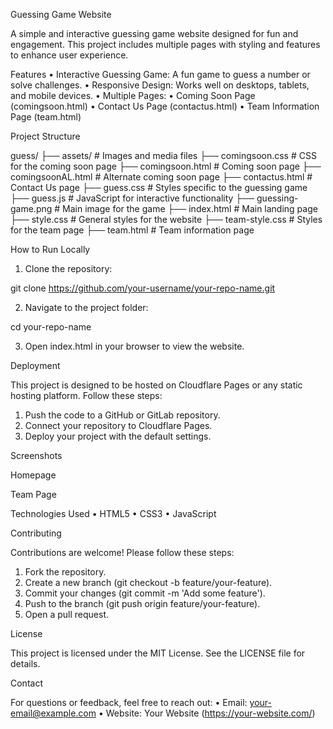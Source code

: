 Guessing Game Website

A simple and interactive guessing game website designed for fun and engagement. This project includes multiple pages with styling and features to enhance user experience.

Features
 • Interactive Guessing Game: A fun game to guess a number or solve challenges.
 • Responsive Design: Works well on desktops, tablets, and mobile devices.
 • Multiple Pages:
 • Coming Soon Page (comingsoon.html)
 • Contact Us Page (contactus.html)
 • Team Information Page (team.html)

Project Structure

guess/
├── assets/                # Images and media files
├── comingsoon.css         # CSS for the coming soon page
├── comingsoon.html        # Coming soon page
├── comingsoonAL.html      # Alternate coming soon page
├── contactus.html         # Contact Us page
├── guess.css              # Styles specific to the guessing game
├── guess.js               # JavaScript for interactive functionality
├── guessing-game.png      # Main image for the game
├── index.html             # Main landing page
├── style.css              # General styles for the website
├── team-style.css         # Styles for the team page
├── team.html              # Team information page


How to Run Locally
 1. Clone the repository:

git clone https://github.com/your-username/your-repo-name.git


 2. Navigate to the project folder:

cd your-repo-name


 3. Open index.html in your browser to view the website.

Deployment

This project is designed to be hosted on Cloudflare Pages or any static hosting platform. Follow these steps:
 1. Push the code to a GitHub or GitLab repository.
 2. Connect your repository to Cloudflare Pages.
 3. Deploy your project with the default settings.

Screenshots

Homepage

Team Page

Technologies Used
 • HTML5
 • CSS3
 • JavaScript

Contributing

Contributions are welcome! Please follow these steps:
 1. Fork the repository.
 2. Create a new branch (git checkout -b feature/your-feature).
 3. Commit your changes (git commit -m 'Add some feature').
 4. Push to the branch (git push origin feature/your-feature).
 5. Open a pull request.

License

This project is licensed under the MIT License. See the LICENSE file for details.

Contact

For questions or feedback, feel free to reach out:
 • Email: your-email@example.com
 • Website: Your Website (https://your-website.com/)
